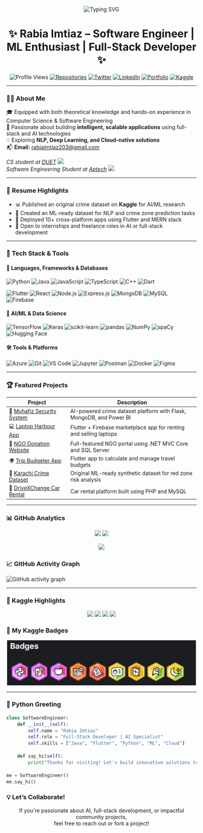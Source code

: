 <p align="center">
  <img src="https://readme-typing-svg.demolab.com?font=Fira+Code&duration=4000&pause=1000&center=true&vCenter=true&width=500&lines=CS+%26+SE+Graduate;MERN+Stack+Developer;Flutter+App+Builder;AI+%7C+ML+%7C+DL+Explorer;Let's+Code+%F0%9F%92%BB+Create+%F0%9F%92%A1+Innovate+%F0%9F%9A%80" alt="Typing SVG" />
</p>

<h1 align="center">✨ Rabia Imtiaz – Software Engineer | ML Enthusiast | Full-Stack Developer ✨</h1>

<p align="center">
  <img src="https://komarev.com/ghpvc/?username=rabia303&label=PROFILE+VIEWS&style=flat-square&color=blueviolet" alt="Profile Views">
  <a href="https://github.com/rabia303?tab=repositories"><img src="https://custom-icon-badges.demolab.com/badge/repositories-27-8A2BE2?logo=repo" alt="Repositories"></a>
  <a href="https://x.com/shxxrabia"><img src="https://img.shields.io/badge/X-1DA1F2?logo=twitter&logoColor=white" alt="Twitter"></a>
  <a href="https://www.linkedin.com/in/rabia-imtiaz/"><img src="https://img.shields.io/badge/LinkedIn-0077B5?logo=linkedin&logoColor=white" alt="LinkedIn"></a>
  <a href="https://rabia-portfolio-puce.vercel.app"><img src="https://img.shields.io/badge/Portfolio-ff69b4?logo=vercel&logoColor=white" alt="Portfolio"></a>
  <a href="https://kaggle.com/rabiaimtiaz"><img src="https://img.shields.io/badge/Kaggle-035a7d?logo=kaggle&logoColor=white" alt="Kaggle"></a>
</p>

---

### 👩‍💻 About Me

🎓 Equipped with both theoretical knowledge and hands-on experience in Computer Science & Software Engineering  
🚀 Passionate about building **intelligent, scalable applications** using full-stack and AI technologies  
💡 Exploring **NLP, Deep Learning, and Cloud-native solutions**  
📬 **Email:** rabiaimtiaz203@gmail.com  

<p><em>CS student at <a href="#">DUET</a> <img src="https://media.giphy.com/media/fYSnHlufseco8Fh93Z/giphy.gif" width="30"> <br> Software Engineering Student at <a href="#">Aptech</a> <img src="https://media.giphy.com/media/WUlplcMpOCEmTGBtBW/giphy.gif" width="30"></em></p>

---

### 📌 Resume Highlights

- 📊 Published an original crime dataset on **Kaggle** for AI/ML research  
- 🧠 Created an ML-ready dataset for NLP and crime zone prediction tasks  
- 📱 Deployed 10+ cross-platform apps using Flutter and MERN stack  
- 💼 Open to internships and freelance roles in AI or full-stack development  


---

### 🚀 Tech Stack & Tools

#### 🧩 Languages, Frameworks & Databases

![Python](https://img.shields.io/badge/-Python-3776AB?style=flat-square&logo=python&logoColor=white)
![Java](https://img.shields.io/badge/-Java-007396?style=flat-square&logo=java&logoColor=white)
![JavaScript](https://img.shields.io/badge/-JavaScript-F7DF1E?style=flat-square&logo=javascript&logoColor=black)
![TypeScript](https://img.shields.io/badge/-TypeScript-3178C6?style=flat-square&logo=typescript&logoColor=white)
![C++](https://img.shields.io/badge/-C++-00599C?style=flat-square&logo=cplusplus&logoColor=white)
![Dart](https://img.shields.io/badge/-Dart-0175C2?style=flat-square&logo=dart&logoColor=white)

![Flutter](https://img.shields.io/badge/-Flutter-02569B?style=flat-square&logo=flutter&logoColor=white)
![React](https://img.shields.io/badge/-React-20232A?style=flat-square&logo=react)
![Node.js](https://img.shields.io/badge/-Node.js-339933?style=flat-square&logo=node.js&logoColor=white)
![Express.js](https://img.shields.io/badge/-Express.js-000000?style=flat-square&logo=express&logoColor=white)
![MongoDB](https://img.shields.io/badge/-MongoDB-47A248?style=flat-square&logo=mongodb&logoColor=white)
![MySQL](https://img.shields.io/badge/-MySQL-4479A1?style=flat-square&logo=mysql&logoColor=white)
![Firebase](https://img.shields.io/badge/-Firebase-FFCA28?style=flat-square&logo=firebase)

#### 🧠 AI/ML & Data Science

![TensorFlow](https://img.shields.io/badge/-TensorFlow-FF6F00?style=flat-square&logo=tensorflow&logoColor=white)
![Keras](https://img.shields.io/badge/-Keras-D00000?style=flat-square&logo=keras&logoColor=white)
![scikit-learn](https://img.shields.io/badge/-scikit%20learn-F7931E?style=flat-square&logo=scikitlearn&logoColor=white)
![pandas](https://img.shields.io/badge/-pandas-150458?style=flat-square&logo=pandas&logoColor=white)
![NumPy](https://img.shields.io/badge/-NumPy-013243?style=flat-square&logo=numpy&logoColor=white)
![spaCy](https://img.shields.io/badge/-spaCy-09a3d5?style=flat-square)
![Hugging Face](https://img.shields.io/badge/-Hugging%20Face-ffd21f?style=flat-square&logo=huggingface&logoColor=black)

#### 🛠️ Tools & Platforms

![Azure](https://img.shields.io/badge/-Azure-0089D6?style=flat-square&logo=microsoft-azure)
![Git](https://img.shields.io/badge/-Git-F05032?style=flat-square&logo=git&logoColor=white)
![VS Code](https://img.shields.io/badge/-VSCode-007ACC?style=flat-square&logo=visual-studio-code)
![Jupyter](https://img.shields.io/badge/-Jupyter-F37626?style=flat-square&logo=jupyter)
![Postman](https://img.shields.io/badge/-Postman-FF6C37?style=flat-square&logo=postman)
![Docker](https://img.shields.io/badge/-Docker-2496ED?style=flat-square&logo=docker&logoColor=white)
![Figma](https://img.shields.io/badge/-Figma-F24E1E?style=flat-square&logo=figma)

---

### 🏆 Featured Projects

| Project | Description |
|--------|-------------|
| 🔐 [Muhafiz Security System](https://github.com/Rabia303/final-year-project-muhafiz) | AI-powered crime dataset platform with Flask, MongoDB, and Power BI |
| 💻 [Laptop Harbour App](https://github.com/Rabia303/Laptop-Harbour) | Flutter + Firebase marketplace app for renting and selling laptops |
| 🏥 [NGO Donation Website](https://github.com/Rabia303/NGO-WEBSITE-USING-DOTNET-MVC-CORE-AND-SQL) | Full-featured NGO portal using .NET MVC Core and SQL Server |
| 🌍 [Trip Budgeter App](https://github.com/Rabia303/tripBudget) | Flutter app to calculate and manage travel budgets |
| 📁 [Karachi Crime Dataset](https://www.kaggle.com/datasets/rabiaimtiaz/karachi-crime-redzone-dataset) | Original ML-ready synthetic dataset for red zone risk analysis |
| 🚗 [DriveXChange Car Rental](https://github.com/Rabia303/DriveXChange-CarRentalWebsite) | Car rental platform built using PHP and MySQL |

---

### 📊 GitHub Analytics

<div align="center"> <img height="180em" src="https://github-readme-stats.vercel.app/api?username=rabia303&show_icons=true&theme=tokyonight&include_all_commits=true&count_private=true&hide_border=true"/> <img height="180em" src="https://github-readme-streak-stats.herokuapp.com/?user=rabia303&theme=tokyonight&hide_border=true" /> </div> <br> <div align="center"> <img height="180em" src="https://github-readme-stats.vercel.app/api/top-langs/?username=rabia303&layout=compact&langs_count=8&theme=tokyonight&hide_border=true"/> </div>

### 📈 GitHub Activity Graph

![GitHub activity graph](https://github-readme-activity-graph.vercel.app/graph?username=rabia303&theme=tokyo-night)


---

### 🥇 Kaggle Highlights

<p align="center">
  <a href="https://kaggle.com/rabiaimtiaz"><img src="https://img.shields.io/badge/Kaggle-Profile-20BEFF?logo=kaggle&logoColor=white" /></a>
  <img src="https://img.shields.io/badge/Competitions-Expert-yellow?logo=kaggle&logoColor=white" />
  <img src="https://img.shields.io/badge/Notebooks-Bronze-9b59b6?logo=kaggle&logoColor=white" />
  <img src="https://img.shields.io/badge/Datasets-Contributor-2ecc71?logo=kaggle&logoColor=white" />
</p>

### 🏅 My Kaggle Badges

<p align="center">
  <img src="https://github.com/Rabia303/rabia303/blob/main/kaggle_badges.jpg" width="500" alt="Kaggle Badges" />
</p>

---

### 💬 Python Greeting

```python
class SoftwareEngineer:
    def __init__(self):
        self.name = "Rabia Imtiaz"
        self.role = "Full-Stack Developer | AI Specialist"
        self.skills = ["Java", "Flutter", "Python", "ML", "Cloud"]
        
    def say_hi(self):
        print("Thanks for visiting! Let's build innovative solutions together!")

me = SoftwareEngineer()
me.say_hi()

```

### 💡 Let’s Collaborate!
<p align="center"> If you're passionate about AI, full-stack development, or impactful community projects,<br> feel free to reach out or fork a project!</p>
